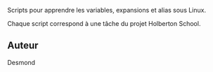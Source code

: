 Scripts pour apprendre les variables, expansions et alias sous Linux.

Chaque script correspond à une tâche du projet Holberton School.

## Auteur
Desmond
